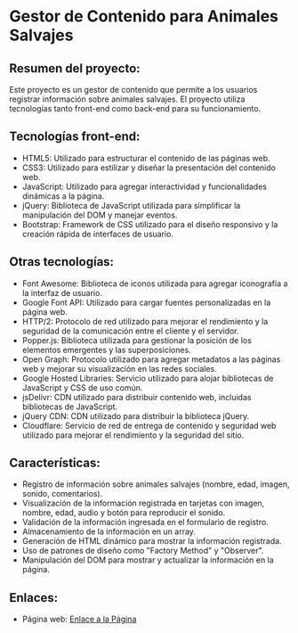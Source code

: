 # Gestor de Contenido para Animales Salvajes

## Resumen del proyecto:

Este proyecto es un gestor de contenido que permite a los usuarios registrar información sobre animales salvajes. El proyecto utiliza tecnologías tanto front-end como back-end para su funcionamiento.

## Tecnologías front-end:

- HTML5: Utilizado para estructurar el contenido de las páginas web.
- CSS3: Utilizado para estilizar y diseñar la presentación del contenido web.
- JavaScript: Utilizado para agregar interactividad y funcionalidades dinámicas a la página.
- jQuery: Biblioteca de JavaScript utilizada para simplificar la manipulación del DOM y manejar eventos.
- Bootstrap: Framework de CSS utilizado para el diseño responsivo y la creación rápida de interfaces de usuario.



## Otras tecnologías:

- Font Awesome: Biblioteca de iconos utilizada para agregar iconografía a la interfaz de usuario.
- Google Font API: Utilizado para cargar fuentes personalizadas en la página web.
- HTTP/2: Protocolo de red utilizado para mejorar el rendimiento y la seguridad de la comunicación entre el cliente y el servidor.
- Popper.js: Biblioteca utilizada para gestionar la posición de los elementos emergentes y las superposiciones.
- Open Graph: Protocolo utilizado para agregar metadatos a las páginas web y mejorar su visualización en las redes sociales.
- Google Hosted Libraries: Servicio utilizado para alojar bibliotecas de JavaScript y CSS de uso común.
- jsDelivr: CDN utilizado para distribuir contenido web, incluidas bibliotecas de JavaScript.
- jQuery CDN: CDN utilizado para distribuir la biblioteca jQuery.
- Cloudflare: Servicio de red de entrega de contenido y seguridad web utilizado para mejorar el rendimiento y la seguridad del sitio.

## Características:

- Registro de información sobre animales salvajes (nombre, edad, imagen, sonido, comentarios).
- Visualización de la información registrada en tarjetas con imagen, nombre, edad, audio y botón para reproducir el sonido.
- Validación de la información ingresada en el formulario de registro.
- Almacenamiento de la información en un array.
- Generación de HTML dinámico para mostrar la información registrada.
- Uso de patrones de diseño como "Factory Method" y "Observer".
- Manipulación del DOM para mostrar y actualizar la información en la página.

## Enlaces:

- Página web: [Enlace a la Página](https://novaversocl.github.io/Animales_Salvajes/)


